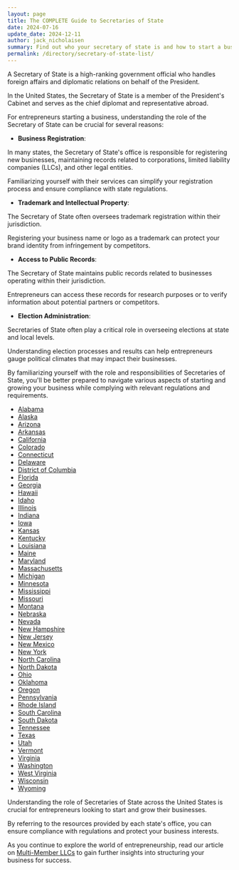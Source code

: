 ```yaml
---
layout: page
title: The COMPLETE Guide to Secretaries of State
date: 2024-07-16
update_date: 2024-12-11
author: jack_nicholaisen
summary: Find out who your secretary of state is and how to start a business in your state.
permalink: /directory/secretary-of-state-list/
---
```


A Secretary of State is a high-ranking government official who handles foreign affairs and diplomatic relations on behalf of the President. 

In the United States, the Secretary of State is a member of the President's Cabinet and serves as the chief diplomat and representative abroad.

For entrepreneurs starting a business, understanding the role of the Secretary of State can be crucial for several reasons:

-   **Business Registration**: 

In many states, the Secretary of State's office is responsible for registering new businesses, maintaining records related to corporations, limited liability companies (LLCs), and other legal entities. 

Familiarizing yourself with their services can simplify your registration process and ensure compliance with state regulations.

-    **Trademark and Intellectual Property**:

The Secretary of State often oversees trademark registration within their jurisdiction. 

Registering your business name or logo as a trademark can protect your brand identity from infringement by competitors.

-   **Access to Public Records**:

The Secretary of State maintains public records related to businesses operating within their jurisdiction. 

Entrepreneurs can access these records for research purposes or to verify information about potential partners or competitors.

-   **Election Administration**:

Secretaries of State often play a critical role in overseeing elections at state and local levels. 

Understanding election processes and results can help entrepreneurs gauge political climates that may impact their businesses.

By familiarizing yourself with the role and responsibilities of Secretaries of State, you'll be better prepared to navigate various aspects of starting and growing your business while complying with relevant regulations and requirements.


<ul>
        <li><a href="https://www.sos.alabama.gov/index.php/business-entities" target="_blank">Alabama</a></li>
        <li><a href="https://alaska.gov/businessHome.html" target="_blank">Alaska</a></li>
        <li><a href="https://azsos.gov/business" target="_blank">Arizona</a></li>
        <li><a href="https://www.sos.arkansas.gov/business-commercial-services-bcs" target="_blank">Arkansas</a></li>
        <li><a href="https://www.sos.ca.gov/business-programs" target="_blank">California</a></li>
        <li><a href="https://www.coloradosos.gov/pubs/business/businessHome.html" target="_blank">Colorado</a></li>
        <li><a href="https://portal.ct.gov/sots/business-services/bsd" target="_blank">Connecticut</a></li>
        <li><a href="https://sos.delaware.gov/business/" target="_blank">Delaware</a></li>
        <li><a href="https://os.dc.gov/" target="_blank">District of Columbia</a></li>
        <li><a href="https://dos.fl.gov/sunbiz/" target="_blank">Florida</a></li>
        <li><a href="https://sos.ga.gov/corporations-division-georgia-secretary-states-office" target="_blank">Georgia</a></li>
        <li><a href="https://cca.hawaii.gov/breg/" target="_blank">Hawaii</a></li>
        <li><a href="https://sos.idaho.gov/business-services-resources/" target="_blank">Idaho</a></li>
        <li><a href="https://www.ilsos.gov/departments/business_services/home.html" target="_blank">Illinois</a></li>
        <li><a href="https://www.in.gov/sos/business/" target="_blank">Indiana</a></li>
        <li><a href="https://sos.iowa.gov/" target="_blank">Iowa</a></li>
        <li><a href="https://sos.ks.gov/businesses/businesses.html" target="_blank">Kansas</a></li>
        <li><a href="https://www.sos.ky.gov/bus/Pages/default.aspx" target="_blank">Kentucky</a></li>
        <li><a href="https://www.sos.la.gov/BusinessServices/Pages/default.aspx" target="_blank">Louisiana</a></li>
        <li><a href="https://www.maine.gov/sos/cec/corp/" target="_blank">Maine</a></li>
        <li><a href="https://sos.maryland.gov/Pages/default.aspx" target="_blank">Maryland</a></li>
        <li><a href="https://www.sec.state.ma.us/divisions/corporations/corporations.htm" target="_blank">Massachusetts</a></li>
        <li><a href="https://www.michigan.gov/sos" target="_blank">Michigan</a></li>
        <li><a href="https://www.sos.state.mn.us/business-liens" target="_blank">Minnesota</a></li>
        <li><a href="https://www.sos.ms.gov/business-services-regulation" target="_blank">Mississippi</a></li>
        <li><a href="https://www.sos.mo.gov/business" target="_blank">Missouri</a></li>
        <li><a href="https://sosmt.gov/business/" target="_blank">Montana</a></li>
        <li><a href="https://sos.nebraska.gov/business-services/corporate-and-business" target="_blank">Nebraska</a></li>
        <li><a href="https://www.nvsos.gov/sos/businesses" target="_blank">Nevada</a></li>
        <li><a href="https://www.sos.nh.gov/corporations-0" target="_blank">New Hampshire</a></li>
        <li><a href="https://business.nj.gov/" target="_blank">New Jersey</a></li>
        <li><a href="https://www.sos.nm.gov/business-services/" target="_blank">New Mexico</a></li>
        <li><a href="https://www.ny.gov/services/business" target="_blank">New York</a></li>
        <li><a href="https://www.sosnc.gov/divisions/business_registration" target="_blank">North Carolina</a></li>
        <li><a href="http://sos.nd.gov/business/business-services" target="_blank">North Dakota</a></li>
        <li><a href="https://www.ohiosos.gov/businesses/" target="_blank">Ohio</a></li>
        <li><a href="https://www.sos.ok.gov/business/default.aspx" target="_blank">Oklahoma</a></li>
        <li><a href="https://sos.oregon.gov/business/Pages/default.aspx" target="_blank">Oregon</a></li>
        <li><a href="https://www.pa.gov/en/agencies/dos/programs/business.html" target="_blank">Pennsylvania</a></li>
        <li><a href="https://www.sos.ri.gov/divisions/business-services" target="_blank">Rhode Island</a></li>
        <li><a href="https://sos.sc.gov/business-resouces" target="_blank">South Carolina</a></li>
        <li><a href="https://sdsos.gov/business-services/default.aspx" target="_blank">South Dakota</a></li>
        <li><a href="https://sos.tn.gov/businesses" target="_blank">Tennessee</a></li>
        <li><a href="https://www.sos.state.tx.us/corp/" target="_blank">Texas</a></li>
        <li><a href="https://www.utah.gov/business/" target="_blank">Utah</a></li>
        <li><a href="https://sos.vermont.gov/corporations/" target="_blank">Vermont</a></li>
        <li><a href="https://www.virginia.gov/services/business/" target="_blank">Virginia</a></li>
        <li><a href="https://www.sos.wa.gov/corps/" target="_blank">Washington</a></li>
        <li><a href="https://sos.wv.gov/business/Pages/default.aspx" target="_blank">West Virginia</a></li>
        <li><a href="https://www.wisconsin.gov/Pages/business.aspx" target="_blank">Wisconsin</a></li>
        <li><a href="https://sos.wyo.gov/business/" target="_blank">Wyoming</a></li>
</ul>

Understanding the role of Secretaries of State across the United States is crucial for entrepreneurs looking to start and grow their businesses. 

By referring to the resources provided by each state's office, you can ensure compliance with regulations and protect your business interests. 

As you continue to explore the world of entrepreneurship, read our article on <a href="https://www.businessinitiative.org/multi-member-llc/" target="_blank">Multi-Member LLCs</a> to gain further insights into structuring your business for success.

